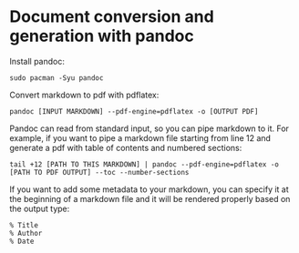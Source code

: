 # Document conversion and generation with pandoc

Install pandoc:
```
sudo pacman -Syu pandoc
```

Convert markdown to pdf with pdflatex:
```
pandoc [INPUT MARKDOWN] --pdf-engine=pdflatex -o [OUTPUT PDF]
```

Pandoc can read from standard input, so you can pipe markdown to it. For example, if you want to pipe a markdown file starting from line 12 and generate a pdf with table of contents and numbered sections:
```
tail +12 [PATH TO THIS MARKDOWN] | pandoc --pdf-engine=pdflatex -o [PATH TO PDF OUTPUT] --toc --number-sections
```

If you want to add some metadata to your markdown, you can specify it at the beginning of a markdown file and it will be rendered properly based on the output type:
```
% Title
% Author
% Date
```